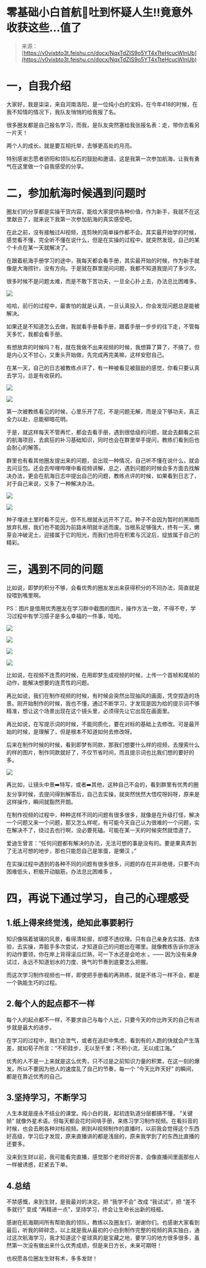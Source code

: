 # 零基础小白首航🚢吐到怀疑人生‼️竟意外收获这些…值了

> 来源：[https://v0vixbto3t.feishu.cn/docx/NqxTdZIS9o5YT4xTteHcucWlnUb](https://v0vixbto3t.feishu.cn/docx/NqxTdZIS9o5YT4xTteHcucWlnUb)

# 一，自我介绍

大家好，我是柒柒，来自河南洛阳，是一位纯小白的宝妈，在今年418的时候，在我不知情的情况下，我队友悄悄的给我报了名。

很多圈友都是自己报名学习，而我，是队友突然塞给我张报名表：走，带你去看另一片天！

两个人的成长，就是要互相托举，去够更高处的月亮。

特别感谢志愿者骄阳和领队松石的鼓励和邀请，这是我第一次参加航海，让我有勇气在这里做一个自我感受的分享。

# 二，参加航海时候遇到问题时

圈友们的分享都是实操干货内容，能给大家提供各种价值，作为新手，我就不在这里献丑了，就来说下我第一次参加航海的真实感受吧。

在此之前，没有接触过AI视频，连剪映的简单操作都不会。其实最开始学的时候，感觉看不懂，完全听不懂在说什么，但是在实操的过程中，就突然发现，自己的某个卡点在某一天就解决了。

在跟着航海手册学习的途中，我每天都会看手册，其实最开始的时候，作为新手就像是大海捞针，没有方向。于是就在群里提问问题，我都不知道我提问了多少次。

很多时候不是问题太难，而是不敢下苦功夫，一旦全心扑上去，办法总比困难多。

![](img/c87a4d42dd4717d2f41c7d126ca65504.png)

哈哈，前行的过程中，最害怕的就是认真，一旦认真投入，你会发现问题总是能被解决。

如果还是不知道怎么去做，我就看手册看手册，跟着手册一步步的往下走，不管每天多忙，我都会看手册。

有想放弃的时候吗？有，就在我做不出来视频的时候，我想算了算了，不搞了。但是内心又不甘心，又重头开始做，先完成再完美嘛，这样安慰自己。

在某一天，自己的日志被教练点评了，有一种被看见被鼓励的感觉，你看只要认真去学习，总是有收获的。

![](img/f58ff9990140487473a4e0cd05d8775e.png)

![](img/70fd4ab6adfc3eb60e02979eef4629a4.png)

第一次被教练看见的时候，心里乐开了花，不是问题无解，而是没下够功夫，真正全力以赴，总能柳暗花明。

于是，就这样每天不管再忙，都会去看手册，遇到很低级的问题，就会去翻看之前的航海项目，去疯狂的补习基础知识，同时也会在群里举手提问，教练们看到后也会耐心的解答。

群里也有看其他圈友提出来的问题，会出现一种情况，自己听不懂在说什么，就会去问豆包。还会去哔哩哔哩中看视频讲解，总之，遇到问题的时候会多方面去找解决办法，更会在航海日志中提出自己的问题，教练点评的时候，如果看到日志了，对于自己来说，又多了一种解决办法。

![](img/3403cf78ddc0367020ddc72bec1d9be6.png)

![](img/58b9126f488b1a867def3f397fbedb64.png)

种子埋进土里时看不见光，但不扎根就永远开不了花。种子不会因为暂时的黑暗而放弃扎根，我们也不能因为前路未明就半途而废。当根系足够强大，终有一天，嫩芽会冲破泥土，迎接属于它的阳光，而我们也将在积累与沉淀后，绽放属于自己的精彩。

# 三，遇到不同的问题

比如说，即梦的积分不够，会看优秀的圈友发出来获得积分的不同办法，简直就是投喂到嘴里啊。

PS：图片是借用优秀圈友在学习群中截图的图片，操作方法一致，不得不夸，学习过程中有学习搭子是多么幸福的一件事，哈哈。

![](img/6dcc5634c80ab060a3c41325b1487428.png)

![](img/9eaee02fce6f56c5f74ab3e0ce14804e.png)

![](img/f28e0e490f610b5e261224d4b0cb22c1.png)

![](img/84ebd9283b4a1114039a80ad7aa900ad.png)

比如说，在视频不连贯的时候，在用即梦生成视频的时候，上传一个首帧和尾帧的动作，能解决想要的连贯性的问题。

再比如说，我们在制作视频的时候，有时候会突然出现抽风的画面，凭空捏造的场景。刚开始制作的时候，我也不懂，通过不断学习，才发现是因为给的提示词不够精准，想让这个场景出现在这个镜头里，必须得先让它出现在画面里。

再比如说，在写提示词的时候，不能同质化，要在对标的基础上去修改。可是最开始的时候，是理解了，但是根本不知道如何去修改呀。

后来在制作时候的时候，看到即梦有同款，那我们想要什么样的视频，去搜索什么的样的图片，制作同款就好了，不仅节省时间，而且提示词也比我们想的要好的多。

![](img/8a60b4d20e26fc7562c3664d5c233cd7.png)

再比如，让镜头中景➡️特写，或者➡️其他，这种自己不会的，看到群里有优秀的圈友分享时候，去提问得到解答后，自己去实操，就突然恍然大悟哎呀妈呀，原来是这样操作，瞬间就豁然开朗。

在制作视频的过程中，种种这样不同的问题有很多很多，就像是在升级打怪，解决一个问题又来一个问题，那又怎么样呢，有可能今天自己认为很难的一个问题，实在解决不了，绕过去也行啊，没必要死磕。可能在某一天的时候突然就悟道了。

爱迪生曾言：“任何问题都有解决的办法，无法可想的事是没有的。要是果真弄到了无法可想的地步，那也只能怨自己是笨蛋，是懒汉 。”

在实操过程中遇到的各种不同的问题有很多很多，问题的存在并非绝境，只要不向困难低头，积极开动脑筋，办法总比困难多 。

# 四，再说下通过学习，自己的心理感受

## 1.纸上得来终觉浅，绝知此事要躬行

知识像隔着玻璃的风景，看得清轮廓，却摸不透纹理。只有自己亲身去实践、去体验，去实操，弄脏手多次尝试，才知道自己的问题出在哪里。就像教练告诉你游泳的动作要领，你在岸上背得滚瓜烂熟，可一下水还是会呛水 。—— 因为没有亲身试过，永远不知道划水的力度、换气的节奏到底要怎么把握。

而这次学习制作视频也一样，即使把手册看的再熟练，就是不练习一样不会，都是一个孰能生巧的过程。

## 2.每个人的起点都不一样

每个人的起点都不一样，不要求自己与每个人比，只要今天的你比昨天的自己有进步就是最大的进步。

在学习的过程中，我们会泄气，或者在追赶中焦虑，看到有的人跑的快就会产生落差，就如荀子所言：“不积跬步，无以至千里；不积小流，无以成江海。”

优秀的人不是一上来就是这么优秀，只不过是之前知识力量的积累，在这一刻的爆发。所以不要因为他人的速度乱了自己的节奏，每一个 “今天比昨天好” 的瞬间，都是在靠近优秀的自己。

## 3.坚持学习，不断学习

人生本就是座永不结业的课堂。纯小白的我，起初连轨道分层都搞不懂， “关键帧” 就像外星术语。但每天都会花时间啃手册，来练习学习制作视频。在看抖音的时候，也会去刷各种对标视频。刷到AI视频制作的直播时，以前我会觉得这个东西好高级，学习后才发现，原来直播讲的都是浅层的，原来我学到了的东西比直播的还要多。

没来到生财以前，我可能看完直播，感觉那个老师好厉害，会像直播间里面那些人一样被诱惑，赶紧去下单。

## 4.总结

不禁感慨，来到生财，是我最对的决定。把 “我学不会” 改成 “我试试”，把 “差不多就行” 变成 “再精进一点”，坚持学习，终会让生命长出新的枝桠。

感谢在航海期间所有帮助我的领队，教练以及圈友们，谢谢你们。也感谢大家看到最后，听我的碎碎念，以上就是我从最初的小白到制作完整的视频的真实独白，通过这次航海学习，我才知道这个星球真的是宝藏之地，要学习的地方很多很多，虽然第一次没有做出来什么优秀成绩，但是来日方长，未来可期呀！

也祝愿各位圈友生财有术，多多发财！